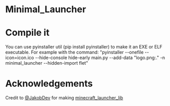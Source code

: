 # Minimal_Launcher
# Compile it
You can use pyinstaller util (pip install pyinstaller) to make it an EXE or ELF executable.
For example with the command: "pyinstaller --onefile --icon=icon.ico --hide-console hide-early main.py --add-data "logo.png:." -n minimal_launcher --hidden-import flet"
# Acknowledgements
Credit to [@JakobDev](https://github.com/JakobDev) for making [minecraft_launcher_lib](https://github.com/JakobDev/minecraft-launcher-lib)
